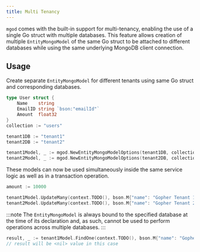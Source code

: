 ```yaml
---
title: Multi Tenancy
---
```


`mgod` comes with the built-in support for multi-tenancy, enabling the use of a single Go struct with multiple databases. This feature allows creation of multiple `EntityMongoModel` of the same Go struct to be attached to different databases while using the same underlying MongoDB client connection.

## Usage

Create separate `EntityMongoModel` for different tenants using same Go struct and corresponding databases.

```go
type User struct {
	Name    string
	EmailID string `bson:"emailId"`
	Amount  float32
}
collection := "users"

tenant1DB := "tenant1"
tenant2DB := "tenant2"

tenant1Model, _ := mgod.NewEntityMongoModelOptions(tenant1DB, collection, nil)
tenant2Model, _ := mgod.NewEntityMongoModelOptions(tenant2DB, collection, nil)
```

These models can now be used simultaneously inside the same service logic as well as in a transaction operation.

```go
amount := 10000

tenant1Model.UpdateMany(context.TODO(), bson.M{"name": "Gopher Tenant 1"}, bson.M{"$inc": {"amount": -amount}})
tenant2Model.UpdateMany(context.TODO(), bson.M{"name": "Gopher Tenant 2"}, bson.M{"$inc": {"amount": amount}})
```

:::note
The `EntityMongoModel` is always bound to the specified database at the time of its declaration and, as such, cannot be used to perform operations across multiple databases.
:::

```go
result, _ := tenant1Model.FindOne(context.TODO(), bson.M{"name": "Gopher Tenant 2"})
// result will be <nil> value in this case
```
